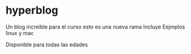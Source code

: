 # hyperblog
Un blog increible para el curso
esto es una nueva rama
Incluye Eejmplos linux y mac

Disponible para todas las edades